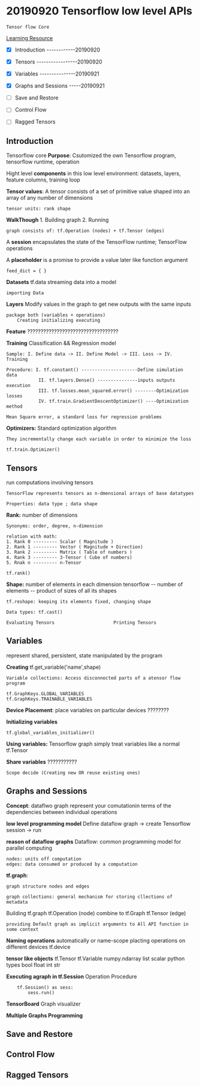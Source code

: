 # 20190920 Tensorflow low level APIs 

	Tensor flow Core
[Learning Resource](https://www.tensorflow.org/guide/low_level_intro)

- [x] Introduction ------------20190920 
- [x] Tensors -----------------20190920
- [x] Variables ---------------20190921
- [x] Graphs and Sessions -----20190921
- [ ] Save and Restore
- [ ] Control Flow
- [ ] Ragged Tensors


## Introduction
Tensorflow core	**Purpose**: Csutomized the own Tensorflow program, tensorflow runtime, operation

Hight level **components** in this low level environment: datasets, layers, feature columns, training loop

**Tensor values**: A tensor consists of a set of primitive value shaped into an array of any number of dimensions
	
	tensor units: rank shape

**WalkThough** 1. Building graph 2. Running
	
	graph consists of: tf.Operation (nodes) + tf.Tensor (edges)

A **session** encapsulates the state of the TensorFlow runtime; TensorFlow operations

A **placeholder** is a promise to provide a value later like function argument
	
	feed_dict = { }

**Datasets** tf.data streaming data into a model 
	
	importing Data

**Layers** Modify values in the graph to get new outputs with the same inputs
	
	package both (variables + operations)
		Creating initializing executing

**Feature** ??????????????????????????????????

**Training** Classification && Regression model
	
	Sample: I. Define data -> II. Define Model -> III. Loss -> IV. Training

	Procedure: I. tf.constant() ---------------------Define simulation data
				II. tf.layers.Dense() ---------------inputs outputs execution
				III. tf.losses.mean_squared.error() --------Optimization losses
				IV. tf.train.GradientDescentOptimizer() ----Optimization method

	Mean Square error, a standard loss for regression problems

**Optimizers:**  Standard optimization algorithm
	
	They incrementally change each variable in order to minimize the loss

	tf.train.Optimizer()

## Tensors
run computations involving tensors

	TensorFlow represents tensors as n-dmensional arrays of base datatypes
	
	Properties: data type ; data shape

**Rank:**  number of dimensions
	
	Synonyms: order, degree, n-dimension

	relation with math:
	1. Rank 0 --------- Scalar ( Magnitude )
	2. Rank 1 --------- Vector ( Magnitude + Direction)
	3. Rank 2 --------- Matrix ( Table of numbers )
	4. Rank 3 --------- 3-Tensor ( Cube of numbers)
	5. Rnak n --------- n-Tensor

	tf.rank()

**Shape:** number of elements in each dimension
	tensorflow -- number of elements -- product of sizes of all its shapes
	
	tf.reshape: keeping its elements fixed, changing shape

	Data types: tf.cast()

	Evaluating Tensors                      Printing Tensors  

## Variables
represent shared, persistent, state manipulated by the program

**Creating** tf.get_variable('name',shape)

	Variable collections: Access disconnected parts of a atensor flow program

	tf.GraphKeys.GLOBAL_VARIABLES
	tf.GraphKeys.TRAINABLE_VARIABLES

**Device Placement**: place variables on particular devices ????????

**Initializing variables**
	
	tf.global_variables_initializer()

**Using variables:** Tensorflow graph simply treat variables like a normal tf.Tensor

**Share variables** ???????????

	Scope decide (Creating new OR reuse existing ones)

## Graphs and Sessions
**Concept**: dataflwo graph represent your comutationin terms of the dependencies between individual operations 

**low level programming model** 
		Define dataflow graph -> create Tensorflow session -> run

**reason of dataflow graphs** Dataflow: common programming model for parallel computing 

	nodes: units off computation 
	edges: data consumed or produced by a computation 


**tf.graph**:

	graph structure nodes and edges

	graph collections: general mechanism for storing cllections of metadata

Building tf.graph 
	tf.Operation (node)
							combine to 	tf.Graph
	tf.Tensor (edge) 			

	providing Default graph as implicit arguments to All API function in some context

**Naming operations** automatically or name-scope
placting operations on different devices tf.device

**tensor like objects** 
	tf.Tensor 
	tf.Variable 
	numpy.ndarray
	list
	scalar python types 
	bool 
	float 
	int 
	str

**Executing agraph in tf.Session**
	Operation Procedure

		tf.Session() as sess:
			sess.run()

**TensorBoard** Graph visualizer

**Multiple Graphs Programming**


## Save and Restore


## Control Flow


## Ragged Tensors





